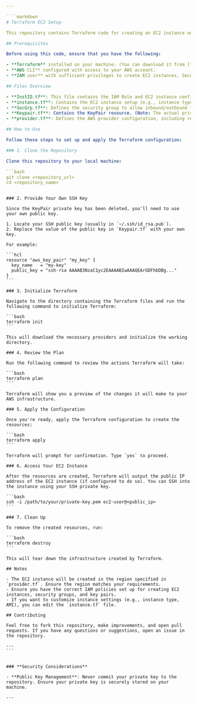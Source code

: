 ```yaml
---

````markdown
# Terraform EC2 Setup

This repository contains Terraform code for creating an EC2 instance on AWS with the necessary resources like Security Group, KeyPair, and IAM role.

## Prerequisites

Before using this code, ensure that you have the following:

- **Terraform** installed on your machine. (You can download it from [terraform.io](https://www.terraform.io/downloads.html))
- **AWS CLI** configured with access to your AWS account.
- **IAM user** with sufficient privileges to create EC2 instances, Security Groups, and Key Pairs.

## Files Overview

- **InstID.tf**: This file contains the IAM Role and EC2 instance configuration.
- **instance.tf**: Contains the EC2 instance setup (e.g., instance type, AMI, subnet).
- **SecGrp.tf**: Defines the security group to allow inbound/outbound traffic to the EC2 instance.
- **Keypair.tf**: Contains the KeyPair resource. (Note: The actual private key has been deleted. You can provide your own public key for the EC2 instance).
- **provider.tf**: Defines the AWS provider configuration, including region and access keys.

## How to Use

Follow these steps to set up and apply the Terraform configuration:

### 1. Clone the Repository

Clone this repository to your local machine:

```bash
git clone <repository_url>
cd <repository_name>
```
````

### 2. Provide Your Own SSH Key

Since the KeyPair private key has been deleted, you'll need to use your own public key.

1. Locate your SSH public key (usually in `~/.ssh/id_rsa.pub`).
2. Replace the value of the public key in `Keypair.tf` with your own key.

For example:

```hcl
resource "aws_key_pair" "my_key" {
  key_name   = "my-key"
  public_key = "ssh-rsa AAAAB3NzaC1yc2EAAAABIwAAAQEArGDFhbDBg..."
}
```

### 3. Initialize Terraform

Navigate to the directory containing the Terraform files and run the following command to initialize Terraform:

```bash
terraform init
```

This will download the necessary providers and initialize the working directory.

### 4. Review the Plan

Run the following command to review the actions Terraform will take:

```bash
terraform plan
```

Terraform will show you a preview of the changes it will make to your AWS infrastructure.

### 5. Apply the Configuration

Once you're ready, apply the Terraform configuration to create the resources:

```bash
terraform apply
```

Terraform will prompt for confirmation. Type `yes` to proceed.

### 6. Access Your EC2 Instance

After the resources are created, Terraform will output the public IP address of the EC2 instance (if configured to do so). You can SSH into the instance using your SSH private key.

```bash
ssh -i /path/to/your/private-key.pem ec2-user@<public_ip>
```

### 7. Clean Up

To remove the created resources, run:

```bash
terraform destroy
```

This will tear down the infrastructure created by Terraform.

## Notes

- The EC2 instance will be created in the region specified in `provider.tf`. Ensure the region matches your requirements.
- Ensure you have the correct IAM policies set up for creating EC2 instances, security groups, and key pairs.
- If you want to customize instance settings (e.g., instance type, AMI), you can edit the `instance.tf` file.

## Contributing

Feel free to fork this repository, make improvements, and open pull requests. If you have any questions or suggestions, open an issue in the repository.

---
```


### **Security Considerations**

- **Public Key Management**: Never commit your private key to the repository. Ensure your private key is securely stored on your machine.

---
